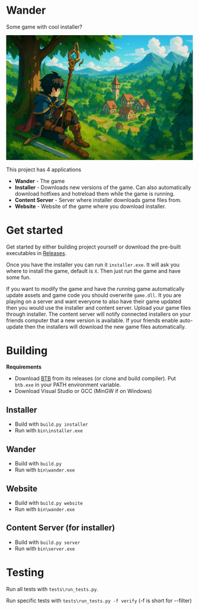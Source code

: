 # Wander
Some game with cool installer?

![](website/public/chatgpt_fantasy_town.png)

This project has 4 applications
- **Wander** - The game
- **Installer** - Downloads new versions of the game. Can also automatically download hotfixes and hotreload them while the game is running.
- **Content Server** - Server where installer downloads game files from.
- **Website** - Website of the game where you download installer.

# Get started
Get started by either building project yourself or download the pre-built executables in [Releases](https://github.com/Emarioo/wander/releases).

Once you have the installer you can run it `installer.exe`. It will ask you where to install the game, default is `X`. Then just run the game and have some fun.

If you want to modify the game and have the running game automatically update assets and game code you should overwrite `game.dll`. It you are playing on a server and want everyone to also have their game updated then you would use the installer and content server. Upload your game files through installer. The content server will notify connected installers on your friends computer that a new version is available. If your friends enable auto-update then the installers will download the new game files automatically.

# Building
**Requirements**
- Download [BTB](https://github.com/Emarioo/BetterThanBatch) from its releases (or clone and build compiler).
  Put `btb.exe` in your PATH environment variable.
- Download Visual Studio or GCC (MinGW if on Windows)

## Installer
- Build with `build.py installer`
- Run with `bin\installer.exe`

## Wander
- Build with `build.py`
- Run with `bin\wander.exe`

## Website
- Build with `build.py website`
- Run with `bin\wander.exe`

## Content Server (for installer)
- Build with `build.py server`
- Run with `bin\server.exe`

# Testing
Run all tests with `tests\run_tests.py`.

Run specific tests with `tests\run_tests.py -f verify` (-f is short for --filter)